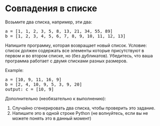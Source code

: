 <h1>Совпадения в списке</h1>

Возьмите два списка, например, эти два:
<pre>
a = [1, 1, 2, 3, 5, 8, 13, 21, 34, 55, 89]
b = [1, 2, 3, 4, 5, 6, 7, 8, 9, 10, 11, 12, 13]
</pre>

Напишите программу, которая возвращает новый список. 
Условие: список должен содержать все элементы которые присутствуют в первом и во втором списке, но (без дубликатов). 
Убедитесь, что ваша программа работает с двумя списками разных размеров.

Example:
<pre>
a = [10, 9, 11, 16, 9]
b = [2, 4, 10, 9, 5, 3, 9, 20]
output: c = [10, 9]
</pre>

Дополнительно (необязательно к выполнению):

1. Случайно сгенерировать два списка, чтобы проверить это задание.
2. Напишите это в одной строке Python (не волнуйтесь, если вы не можете понять это в данный момент)